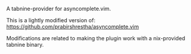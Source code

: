 A tabnine-provider for asyncomplete.vim.

This is a lightly modified version of:
https://github.com/prabirshrestha/asyncomplete.vim

Modifications are related to making the plugin work with a nix-provided tabnine binary.
